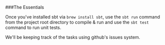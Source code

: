 ###The Essentials

Once you've installed sbt via ```brew install sbt```, use the ```sbt run``` command from the project root directory to compile & run and use the ```sbt test``` command to run unit tests.

We'll be keeping track of the tasks using github's issues system.